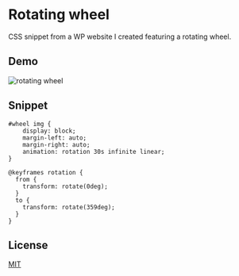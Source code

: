 # Rotating wheel

CSS snippet from a WP website I created featuring a rotating wheel.

## Demo

![rotating wheel](https://github.com/ujvvar/wheel/blob/main/rotating_wheel.gif)

## Snippet

```
#wheel img {
	display: block;
	margin-left: auto;
    margin-right: auto;
	animation: rotation 30s infinite linear;
}

@keyframes rotation {
  from {
    transform: rotate(0deg);
  }
  to {
    transform: rotate(359deg);
  }
}
```

## License
[MIT](https://choosealicense.com/licenses/mit/)
